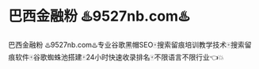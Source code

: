 # 巴西金融粉 ♨️9527nb.com♨️

巴西金融粉 ♨️9527nb.com♨️专业谷歌黑帽SEO🀄搜索留痕培训教学技术🀄搜索留痕软件🀄谷歌蜘蛛池搭建🀄24小时快速收录排名🀄不限语言不限行业👈💥